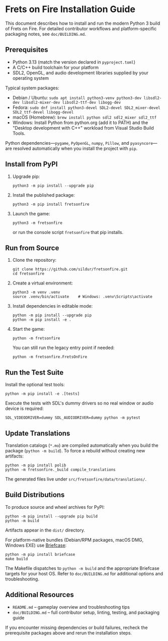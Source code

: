 # Frets on Fire Installation Guide

This document describes how to install and run the modern Python 3 build of
Frets on Fire. For detailed contributor workflows and platform-specific
packaging notes, see `doc/BUILDING.md`.

## Prerequisites

* Python 3.13 (match the version declared in `pyproject.toml`)
* A C/C++ build toolchain for your platform
* SDL2, OpenGL, and audio development libraries supplied by your operating
  system

Typical system packages:

* Debian / Ubuntu:
  `sudo apt install python3-venv python3-dev libsdl2-dev libsdl2-mixer-dev libsdl2-ttf-dev libogg-dev`
* Fedora:
  `sudo dnf install python3-devel SDL2-devel SDL2_mixer-devel SDL2_ttf-devel libogg-devel`
* macOS (Homebrew):
  `brew install python sdl2 sdl2_mixer sdl2_ttf`
* Windows:
  Install Python from python.org (add it to PATH) and the "Desktop development
  with C++" workload from Visual Studio Build Tools.

Python dependencies—`pygame`, `PyOpenGL`, `numpy`, `Pillow`, and
`pyasyncore`—are resolved automatically when you install the project with
`pip`.

## Install from PyPI

1. Upgrade pip:

       python3 -m pip install --upgrade pip
2. Install the published package:

       python3 -m pip install fretsonfire
3. Launch the game:

       python3 -m fretsonfire

   or run the console script `fretsonfire` that pip installs.

## Run from Source

1. Clone the repository:

       git clone https://github.com/sildur/fretsonfire.git
       cd fretsonfire
2. Create a virtual environment:

       python3 -m venv .venv
       source .venv/bin/activate    # Windows: .venv\Scripts\activate
3. Install dependencies in editable mode:

       python -m pip install --upgrade pip
       python -m pip install -e .
4. Start the game:

       python -m fretsonfire

   You can still run the legacy entry point if needed:

       python -m fretsonfire.FretsOnFire

## Run the Test Suite

Install the optional test tools:

    python -m pip install -e .[tests]

Execute the tests with SDL's dummy drivers so no real window or audio device is
required:

```
SDL_VIDEODRIVER=dummy SDL_AUDIODRIVER=dummy python -m pytest
```

## Update Translations

Translation catalogs (`*.mo`) are compiled automatically when you build the
package (`python -m build`). To force a rebuild without creating new
artifacts:

```
python -m pip install polib
python -m fretsonfire._build compile_translations
```

The generated files live under `src/fretsonfire/data/translations/`.

## Build Distributions

To produce source and wheel archives for PyPI:

```
python -m pip install --upgrade pip build
python -m build
```

Artifacts appear in the `dist/` directory.

For platform-native bundles (Debian/RPM packages, macOS DMG, Windows EXE) use
[Briefcase](https://briefcase.readthedocs.io/):

```
python -m pip install briefcase
make build
```

The Makefile dispatches to `python -m build` and the appropriate Briefcase
targets for your host OS. Refer to `doc/BUILDING.md` for additional options and
troubleshooting.

## Additional Resources

* `README.md` – gameplay overview and troubleshooting tips
* `doc/BUILDING.md` – full contributor setup, linting, testing, and packaging
  guide

If you encounter missing dependencies or build failures, recheck the
prerequisite packages above and rerun the installation steps.
